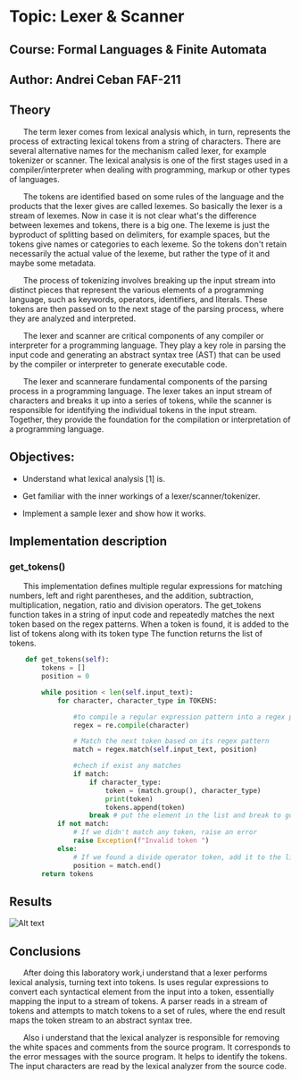 # Topic: Lexer & Scanner
## Course: Formal Languages & Finite Automata
## Author: Andrei Ceban FAF-211

## Theory
&ensp;&ensp;&ensp; The term lexer comes from lexical analysis which, in turn, represents the process of extracting lexical tokens from a string of characters. There are several alternative names for the mechanism called lexer, for example tokenizer or scanner. The lexical analysis is one of the first stages used in a compiler/interpreter when dealing with programming, markup or other types of languages.     

&ensp;&ensp;&ensp; The tokens are identified based on some rules of the language and the products that the lexer gives are called lexemes. So basically the lexer is a stream of lexemes. Now in case it is not clear what's the difference between lexemes and tokens, there is a big one. The lexeme is just the byproduct of splitting based on delimiters, for example spaces, but the tokens give names or categories to each lexeme. So the tokens don't retain necessarily the actual value of the lexeme, but rather the type of it and maybe some metadata.

&ensp;&ensp;&ensp; The process of tokenizing involves breaking up the input stream into distinct pieces that represent the various elements of a programming language, such as keywords, operators, identifiers, and literals. These tokens are then passed on to the next stage of the parsing process, where they are analyzed and interpreted.

&ensp;&ensp;&ensp; The lexer and scanner are critical components of any compiler or interpreter for a programming language. They play a key role in parsing the input code and generating an abstract syntax tree (AST) that can be used by the compiler or interpreter to generate executable code.

&ensp;&ensp;&ensp; The lexer and scannerare fundamental components of the parsing process in a programming language. The lexer takes an input stream of characters and breaks it up into a series of tokens, while the scanner is responsible for identifying the individual tokens in the input stream. Together, they provide the foundation for the compilation or interpretation of a programming language.

## Objectives:

- Understand what lexical analysis [1] is.

- Get familiar with the inner workings of a lexer/scanner/tokenizer.

- Implement a sample lexer and show how it works.

## Implementation description
### get_tokens()
&ensp;&ensp;&ensp; This implementation defines multiple regular expressions for matching numbers, left and right parentheses, and the addition, subtraction, multiplication, negation, ratio and division operators. The get_tokens function takes in a string of input code and repeatedly matches the next token based on the regex patterns. When a token is found, it is added to the list of tokens along with its token type The function returns the list of tokens.

```python
    def get_tokens(self):
        tokens = []
        position = 0

        while position < len(self.input_text):
            for character, character_type in TOKENS:

                #to compile a regular expression pattern into a regex pattern object
                regex = re.compile(character)

                # Match the next token based on its regex pattern
                match = regex.match(self.input_text, position)

                #chech if exist any matches
                if match:
                    if character_type:
                        token = (match.group(), character_type)
                        print(token)
                        tokens.append(token)
                    break # put the element in the list and break to go to the next element
            if not match:
                # If we didn't match any token, raise an error
                raise Exception(f"Invalid token ")
            else:
                # If we found a divide operator token, add it to the list and move the position forward
                position = match.end()
        return tokens
```

## Results
![Alt text](screenshots/lab3.png)
## Conclusions
&ensp;&ensp;&ensp; After doing this laboratory work,i understand that a lexer performs lexical analysis, turning text into tokens. Is uses regular expressions to convert each syntactical element from the input into a token, essentially mapping the input to a stream of tokens. A parser reads in a stream of tokens and attempts to match tokens to a set of rules, where the end result maps the token stream to an abstract syntax tree. 

&ensp;&ensp;&ensp; Also i understand that the  lexical analyzer is responsible for removing the white spaces and comments from the source program. It corresponds to the error messages with the source program. It helps to identify the tokens. The input characters are read by the lexical analyzer from the source code.


